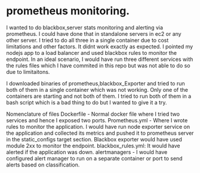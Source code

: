 # prometheus monitoring.

I wanted to do blackbox,server stats monitoring and alerting via prometheus. I could have done that in standalone servers in ec2 or any other server. 
I tried to do all three in a single container due to cost limitations and other factors. It didnt work exactly as expected. I pointed my nodejs app to a load balancer and used blackbox rules to monitor the endpoint. In an ideal scenario, I would have run three different services with the rules files which I have commited in this repo but was not able to do so due to limitaitons. 

I downloaded binaries of prometheus,blackbox_Exporter and tried to run both of them in a single container which was not working. Only one of the containers are starting and not both of them. I tried to run both of them in a bash script which is a bad thing to do but I wanted to give it a try.

Nomenclature of files 
Dockerfile - Normal docker file where I tried two services and hence I exposed two ports.
Prometheus.yml - Where I wrote rules to monitor the application. I would have run node exporter service on the application and collected its metrics and pushed it to prometheus server in the static_configs target section. Blackbox exporter would have used module 2xx to monitor the endpoint. 
blackbox_rules.yml: It would have alerted if the application was down.
alertmanagers - I would have configured alert manager to run on a separate container or port to send alerts based on classification.
